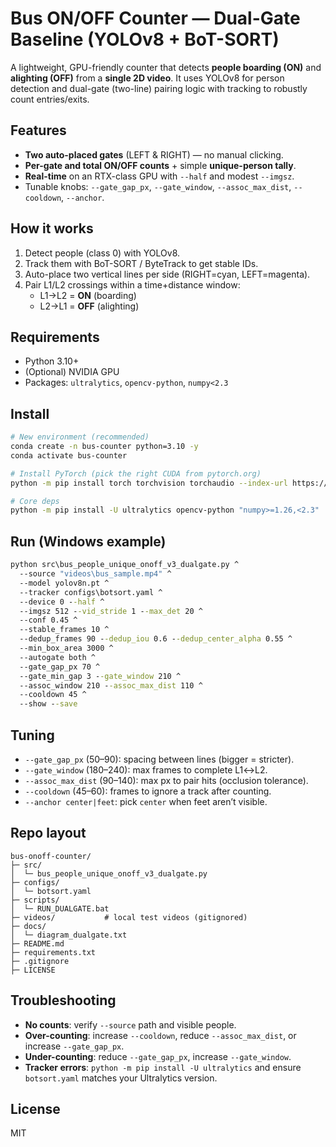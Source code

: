 # Bus ON/OFF Counter — Dual-Gate Baseline (YOLOv8 + BoT-SORT)

A lightweight, GPU-friendly counter that detects **people boarding (ON)** and **alighting (OFF)** from a **single 2D video**.
It uses YOLOv8 for person detection and dual-gate (two-line) pairing logic with tracking to robustly count entries/exits.

## Features
- **Two auto-placed gates** (LEFT & RIGHT) — no manual clicking.
- **Per-gate and total ON/OFF counts** + simple **unique-person tally**.
- **Real-time** on an RTX-class GPU with `--half` and modest `--imgsz`.
- Tunable knobs: `--gate_gap_px`, `--gate_window`, `--assoc_max_dist`, `--cooldown`, `--anchor`.

## How it works
1. Detect people (class 0) with YOLOv8.
2. Track them with BoT-SORT / ByteTrack to get stable IDs.
3. Auto-place two vertical lines per side (RIGHT=cyan, LEFT=magenta).
4. Pair L1/L2 crossings within a time+distance window:
   - L1→L2 = **ON** (boarding)
   - L2→L1 = **OFF** (alighting)

## Requirements
- Python 3.10+
- (Optional) NVIDIA GPU
- Packages: `ultralytics`, `opencv-python`, `numpy<2.3`

## Install
```bash
# New environment (recommended)
conda create -n bus-counter python=3.10 -y
conda activate bus-counter

# Install PyTorch (pick the right CUDA from pytorch.org)
python -m pip install torch torchvision torchaudio --index-url https://download.pytorch.org/whl/cu124

# Core deps
python -m pip install -U ultralytics opencv-python "numpy>=1.26,<2.3"
```

## Run (Windows example)
```bat
python src\bus_people_unique_onoff_v3_dualgate.py ^
  --source "videos\bus_sample.mp4" ^
  --model yolov8n.pt ^
  --tracker configs\botsort.yaml ^
  --device 0 --half ^
  --imgsz 512 --vid_stride 1 --max_det 20 ^
  --conf 0.45 ^
  --stable_frames 10 ^
  --dedup_frames 90 --dedup_iou 0.6 --dedup_center_alpha 0.55 ^
  --min_box_area 3000 ^
  --autogate both ^
  --gate_gap_px 70 ^
  --gate_min_gap 3 --gate_window 210 ^
  --assoc_window 210 --assoc_max_dist 110 ^
  --cooldown 45 ^
  --show --save
```

## Tuning
- `--gate_gap_px` (50–90): spacing between lines (bigger = stricter).
- `--gate_window` (180–240): max frames to complete L1↔L2.
- `--assoc_max_dist` (90–140): max px to pair hits (occlusion tolerance).
- `--cooldown` (45–60): frames to ignore a track after counting.
- `--anchor center|feet`: pick `center` when feet aren’t visible.

## Repo layout
```
bus-onoff-counter/
├─ src/
│  └─ bus_people_unique_onoff_v3_dualgate.py
├─ configs/
│  └─ botsort.yaml
├─ scripts/
│  └─ RUN_DUALGATE.bat
├─ videos/           # local test videos (gitignored)
├─ docs/
│  └─ diagram_dualgate.txt
├─ README.md
├─ requirements.txt
├─ .gitignore
├─ LICENSE
```

## Troubleshooting
- **No counts**: verify `--source` path and visible people.
- **Over-counting**: increase `--cooldown`, reduce `--assoc_max_dist`, or increase `--gate_gap_px`.
- **Under-counting**: reduce `--gate_gap_px`, increase `--gate_window`.
- **Tracker errors**: `python -m pip install -U ultralytics` and ensure `botsort.yaml` matches your Ultralytics version.

## License
MIT
